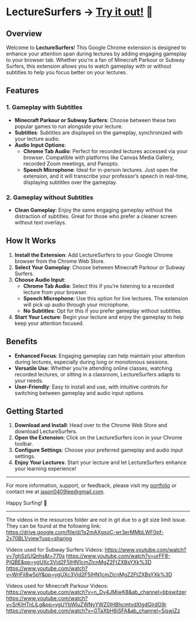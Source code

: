 # LectureSurfers -> [Try it out!](https://chromewebstore.google.com/detail/lecturesurfers/gpenhfhlcpemdkjacaompcedbcknjiko) 🌊

## Overview

Welcome to **LectureSurfers**! This Google Chrome extension is designed to enhance your attention span during lectures by adding engaging gameplay to your browser tab. Whether you’re a fan of Minecraft Parkour or Subway Surfers, this extension allows you to watch gameplay with or without subtitles to help you focus better on your lectures.

## Features

### 1. Gameplay with Subtitles
- **Minecraft Parkour or Subway Surfers**: Choose between these two popular games to run alongside your lecture.
- **Subtitles**: Subtitles are displayed on the gameplay, synchronized with your lecture audio.
- **Audio Input Options**: 
  - **Chrome Tab Audio**: Perfect for recorded lectures accessed via your browser. Compatible with platforms like Canvas Media Gallery, recorded Zoom meetings, and Panopto.
  - **Speech Microphone**: Ideal for in-person lectures. Just open the extension, and it will transcribe your professor’s speech in real-time, displaying subtitles over the gameplay.

### 2. Gameplay without Subtitles
- **Clean Gameplay**: Enjoy the same engaging gameplay without the distraction of subtitles. Great for those who prefer a cleaner screen without text overlays.

## How It Works

1. **Install the Extension**: Add LectureSurfers to your Google Chrome browser from the Chrome Web Store.
2. **Select Your Gameplay**: Choose between Minecraft Parkour or Subway Surfers.
3. **Choose Audio Input**:
   - **Chrome Tab Audio**: Select this if you’re listening to a recorded lecture from your browser.
   - **Speech Microphone**: Use this option for live lectures. The extension will pick up audio through your microphone.
   - **No Subtitles**: Opt for this if you prefer gameplay without subtitles.
4. **Start Your Lecture**: Begin your lecture and enjoy the gameplay to help keep your attention focused.

## Benefits

- **Enhanced Focus**: Engaging gameplay can help maintain your attention during lectures, especially during long or monotonous sessions.
- **Versatile Use**: Whether you’re attending online classes, watching recorded lectures, or sitting in a classroom, LectureSurfers adapts to your needs.
- **User-Friendly**: Easy to install and use, with intuitive controls for switching between gameplay and audio input options.

## Getting Started

1. **Download and Install**: Head over to the Chrome Web Store and download LectureSurfers.
2. **Open the Extension**: Click on the LectureSurfers icon in your Chrome toolbar.
3. **Configure Settings**: Choose your preferred gameplay and audio input settings.
4. **Enjoy Your Lectures**: Start your lecture and let LectureSurfers enhance your learning experience!

---

For more information, support, or feedback, please visit my [portfolio](https://vaten0x.github.io/react-portfolio/) or contact me at [jason0409lee@gmail.com](jason0409lee@gmail.com). 

Happy Surfing! 🌊

---

The videos in the resources folder are not in git due to a git size limit issue. They can be found at the following link: 
https://drive.google.com/file/d/1s2mAXgsoC-wr3erMMbLWF0pf-2x70BL1/view?usp=sharing

Videos used for Subway Surfers Videos:
https://www.youtube.com/watch?v=7ghSziUQnhs&t=770s
https://www.youtube.com/watch?v=urFF8-PjQBE&pp=ygUXc3Vid2F5IHN1cmZlcnMgZ2FtZXBsYXk%3D
https://www.youtube.com/watch?v=WrlFil8w5pY&pp=ygUXc3Vid2F5IHN1cmZlcnMgZ2FtZXBsYXk%3D


Videos used for Minecraft Parkour Videos:
https://www.youtube.com/watch?v=n_Dv4JMiwK8&ab_channel=bbswitzer
https://www.youtube.com/watch?v=SrKiHTnLlLg&pp=ygUYbWluZWNyYWZ0IHBhcmtvdXIgdGlrdG9r
https://www.youtube.com/watch?v=GTaXbH6iSFA&ab_channel=SiswiZz
